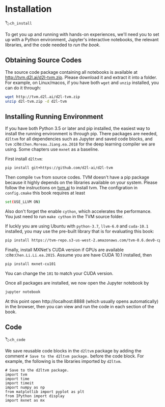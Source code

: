 # Installation
:label:`ch_install`


To get you up and running with hands-on experiences, we'll need you to set up with a Python environment, Jupyter's interactive notebooks, the relevant libraries, and the code needed to *run the book*.

## Obtaining Source Codes

The source code package containing all notebooks is available at
http://tvm.d2l.ai/d2l-tvm.zip.
Please download it and extract it into a
folder. For example, on Linux/macos, if you have both `wget` and `unzip`
installed, you can do it through:

```bash
wget http://tvm.d2l.ai/d2l-tvm.zip
unzip d2l-tvm.zip -d d2l-tvm
```


## Installing Running Environment

If you have both Python 3.5 or later and pip installed, the easiest way to
install the running environment is through pip. There packages are needed,
`d2ltvm` for all dependencies such as Jupyter and saved code blocks, and `tvm` :cite:`Chen.Moreau.Jiang.ea.2018`
for the deep learning compiler we are using. Some chapters use `mxnet` as
a baseline.

First install `d2ltvm`:

```bash
pip install git+https://github.com/d2l-ai/d2l-tvm
```


Then compile `tvm` from source codes. TVM doesn't have a pip package because it
highly depends on the libraries available on your system. Please follow the
instructions  on
[tvm.ai](https://docs.tvm.ai/install/from_source.html) to install tvm. The configration in `config.cmake` this
book requires at least

```bash
set(USE_LLVM ON)
```


Also
don't forget the enable `cython`, which accelerates the performance. You just
need to run `make cython` in the TVM source folder.

If luckly you are using Ubuntu with `python-3.7`, `llvm-6.0` and `cuda-10.1` installed, you
may use the pre-built library that is for evaluating this book:

```bash
pip install https://tvm-repo.s3-us-west-2.amazonaws.com/tvm-0.6.dev0-cp37-cp37m-linux_x86_64.whl
```


Finally, install MXNet's CUDA version if GPUs are available :cite:`Chen.Li.Li.ea.2015`. Assume you are have
CUDA 10.1 installed, then

```bash
pip install mxnet-cu101
```


You can change the `101` to match your CUDA version.

Once all packages are installed, we now open the Jupyter notebook by

```bash
jupyter notebook
```


At this point open http://localhost:8888 (which usually opens automatically) in the browser, then you can view and run the code in each section of the book.


## Code
:label:`ch_code`

We save reusable code blocks in the `d2ltvm` package by adding the comment `# Save to the
d2ltvm package.` before the code block. For example, the following is the
libraries imported by `d2ltvm`.

```{.python .input  n=1}
# Save to the d2ltvm package.
import tvm
import time
import timeit
import numpy as np
from matplotlib import pyplot as plt
from IPython import display
import mxnet as mx
```
